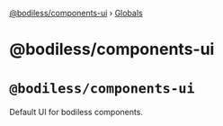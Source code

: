 [@bodiless/components-ui](README.md) › [Globals](globals.md)

# @bodiless/components-ui

# `@bodiless/components-ui`

Default UI for bodiless components.
